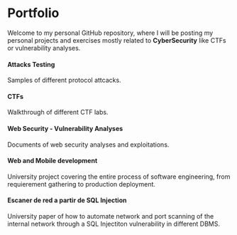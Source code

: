 # Portfolio

Welcome to my personal GitHub repository, where I will be posting my personal projects and exercises mostly related to **CyberSecurity** like CTFs or vulnerability analyses.



#### Attacks Testing

Samples of different protocol attcacks.


#### CTFs

Walkthrough of different CTF labs.


#### Web Security - Vulnerability Analyses

Documents of web security analyses and exploitations.


#### Web and Mobile development

University project covering the entire process of software engineering, from requierement gathering to production deployment.


#### Escaner de red a partir de SQL Injection

University paper of how to automate network and port scanning of the internal network through a SQL Injectiton vulnerability in different DBMS.
